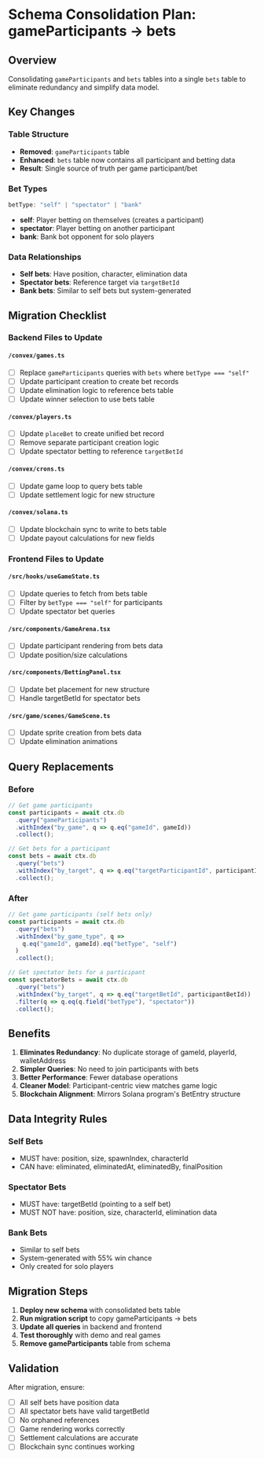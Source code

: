 # Schema Consolidation Plan: gameParticipants → bets

## Overview
Consolidating `gameParticipants` and `bets` tables into a single `bets` table to eliminate redundancy and simplify data model.

## Key Changes

### Table Structure
- **Removed**: `gameParticipants` table
- **Enhanced**: `bets` table now contains all participant and betting data
- **Result**: Single source of truth per game participant/bet

### Bet Types
```typescript
betType: "self" | "spectator" | "bank"
```
- **self**: Player betting on themselves (creates a participant)
- **spectator**: Player betting on another participant  
- **bank**: Bank bot opponent for solo players

### Data Relationships
- **Self bets**: Have position, character, elimination data
- **Spectator bets**: Reference target via `targetBetId`
- **Bank bets**: Similar to self bets but system-generated

## Migration Checklist

### Backend Files to Update

#### `/convex/games.ts`
- [ ] Replace `gameParticipants` queries with `bets` where `betType === "self"`
- [ ] Update participant creation to create bet records
- [ ] Update elimination logic to reference bets table
- [ ] Update winner selection to use bets table

#### `/convex/players.ts` 
- [ ] Update `placeBet` to create unified bet record
- [ ] Remove separate participant creation logic
- [ ] Update spectator betting to reference `targetBetId`

#### `/convex/crons.ts`
- [ ] Update game loop to query bets table
- [ ] Update settlement logic for new structure

#### `/convex/solana.ts`
- [ ] Update blockchain sync to write to bets table
- [ ] Update payout calculations for new fields

### Frontend Files to Update

#### `/src/hooks/useGameState.ts`
- [ ] Update queries to fetch from bets table
- [ ] Filter by `betType === "self"` for participants
- [ ] Update spectator bet queries

#### `/src/components/GameArena.tsx`
- [ ] Update participant rendering from bets data
- [ ] Update position/size calculations

#### `/src/components/BettingPanel.tsx`
- [ ] Update bet placement for new structure
- [ ] Handle targetBetId for spectator bets

#### `/src/game/scenes/GameScene.ts`
- [ ] Update sprite creation from bets data
- [ ] Update elimination animations

## Query Replacements

### Before
```typescript
// Get game participants
const participants = await ctx.db
  .query("gameParticipants")
  .withIndex("by_game", q => q.eq("gameId", gameId))
  .collect();

// Get bets for a participant
const bets = await ctx.db
  .query("bets")
  .withIndex("by_target", q => q.eq("targetParticipantId", participantId))
  .collect();
```

### After
```typescript
// Get game participants (self bets only)
const participants = await ctx.db
  .query("bets")
  .withIndex("by_game_type", q => 
    q.eq("gameId", gameId).eq("betType", "self")
  )
  .collect();

// Get spectator bets for a participant
const spectatorBets = await ctx.db
  .query("bets")
  .withIndex("by_target", q => q.eq("targetBetId", participantBetId))
  .filter(q => q.eq(q.field("betType"), "spectator"))
  .collect();
```

## Benefits

1. **Eliminates Redundancy**: No duplicate storage of gameId, playerId, walletAddress
2. **Simpler Queries**: No need to join participants with bets
3. **Better Performance**: Fewer database operations
4. **Cleaner Model**: Participant-centric view matches game logic
5. **Blockchain Alignment**: Mirrors Solana program's BetEntry structure

## Data Integrity Rules

### Self Bets
- MUST have: position, size, spawnIndex, characterId
- CAN have: eliminated, eliminatedAt, eliminatedBy, finalPosition

### Spectator Bets  
- MUST have: targetBetId (pointing to a self bet)
- MUST NOT have: position, size, characterId, elimination data

### Bank Bets
- Similar to self bets
- System-generated with 55% win chance
- Only created for solo players

## Migration Steps

1. **Deploy new schema** with consolidated bets table
2. **Run migration script** to copy gameParticipants → bets
3. **Update all queries** in backend and frontend
4. **Test thoroughly** with demo and real games
5. **Remove gameParticipants** table from schema

## Validation

After migration, ensure:
- [ ] All self bets have position data
- [ ] All spectator bets have valid targetBetId
- [ ] No orphaned references
- [ ] Game rendering works correctly
- [ ] Settlement calculations are accurate
- [ ] Blockchain sync continues working